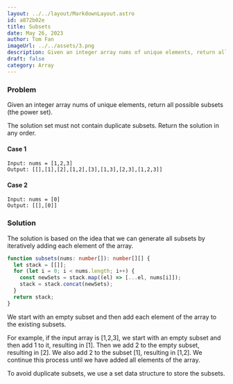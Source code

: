 ```yaml
---
layout: ../../layout/MarkdownLayout.astro
id: a872b02e
title: Subsets
date: May 26, 2023
author: Tom Fan
imageUrl: ../../assets/3.png
description: Given an integer array nums of unique elements, return all possible subsets (the power set).
draft: false
category: Array
---
```


### Problem

Given an integer array nums of unique elements, return all possible subsets (the power set).

The solution set must not contain duplicate subsets. Return the solution in any order.

#### Case 1

```
Input: nums = [1,2,3]
Output: [[],[1],[2],[1,2],[3],[1,3],[2,3],[1,2,3]]
```

#### Case 2

```
Input: nums = [0]
Output: [[],[0]]
```

### Solution

The solution is based on the idea that we can generate all subsets by iteratively adding each element of the array.

```typescript
function subsets(nums: number[]): number[][] {
  let stack = [[]];
  for (let i = 0; i < nums.length; i++) {
    const newSets = stack.map((el) => [...el, nums[i]]);
    stack = stack.concat(newSets);
  }
  return stack;
}
```

We start with an empty subset and then add each element of the array to the existing subsets.

For example, if the input array is [1,2,3], we start with an empty subset and then add 1 to it, resulting in [1]. Then we add 2 to the empty subset, resulting in [2]. We also add 2 to the subset [1], resulting in [1,2]. We continue this process until we have added all elements of the array.

To avoid duplicate subsets, we use a set data structure to store the subsets.
